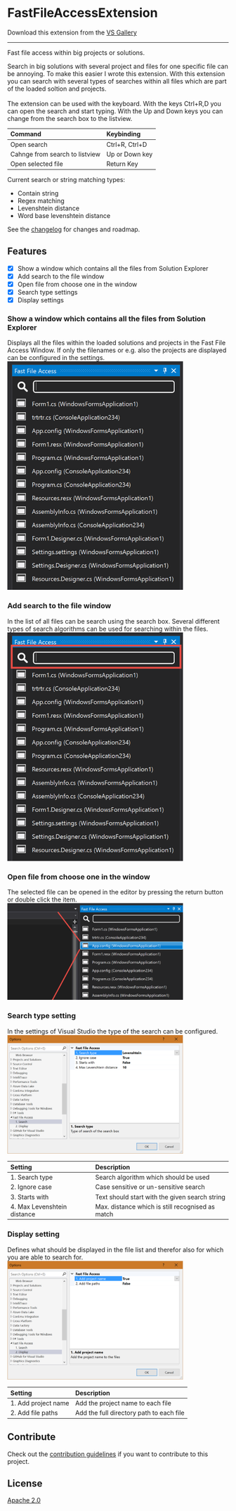 # FastFileAccessExtension

Download this extension from the [VS Gallery](https://visualstudiogallery.msdn.microsoft.com/[GuidFromGallery])

---------------------------------------

Fast file access within big projects or solutions.

Search in big solutions with several project and files for one specific file can be annoying.
To make this easier I wrote this extension. With this extension you can search with several 
types of searches within all files which are part of the loaded soltion and projects.
<br/><br/>
The extension can be used with the keyboard. With the keys Ctrl+R,D you can open the search
and start typing. With the Up and Down keys you can change from the search box to the listview.
<br/>

| Command                        | Keybinding     |
|:------------------------------ |:-------------- |
| Open search                    | Ctrl+R, Ctrl+D |
| Cahnge from search to listview | Up or Down key |
| Open selected file             | Return Key     |

Current search or string matching types:<br/>
- Contain string<br/>
- Regex matching<br/>
- Levenshtein distance<br/>
- Word base levenshtein distance

See the [changelog](CHANGELOG.md) for changes and roadmap.

## Features

- [x] Show a window which contains all the files from Solution Explorer
- [x] Add search to the file window
- [x] Open file from choose one in the window
- [x] Search type settings
- [x] Display settings

### Show a window which contains all the files from Solution Explorer
Displays all the files within the loaded solutions and projects in the 
Fast File Access Window. If only the filenames or e.g. also the projects
are displayed can be configured in the settings.<br/>
<img src="Images/FastFileAccessWindow.png" width="400" /><br/>

### Add search to the file window
In the list of all files can be search using the search box. Several different
types of search algorithms can be used for searching within the files.<br/>
<img src="Images/FastFileAccessWindowSearch.png" width="400" /><br/>

### Open file from choose one in the window
The selected file can be opened in the editor by pressing the return button or
double click the item.  <br/>
<img src="Images/FastFileAccessWindowOpen.png" width="400" /><br/>

### Search type setting
In the settings of Visual Studio the type of the search can be configured.<br/>
<img src="Images/SettingsSearchType.png" width="400" /><br/>

| Setting                     | Description                                      |
|:--------------------------- |:------------------------------------------------ |
| 1. Search type              | Search algorithm which should be used            |
| 2. Ignore case              | Case sensitive or un-sensitive search            |
| 3. Starts with              | Text should start with the given search string   |
| 4. Max Levenshtein distance | Max. distance which is still recognised as match |

### Display setting
Defines what should be displayed in the file list and therefor also for which
you are able to search for.<br/>
<img src="Images/SettingsDisplayType.png" width="400" /><br/>

| Setting             | Description                              |
|:------------------- |:---------------------------------------- |
| 1. Add project name | Add the project name to each file        |
| 2. Add file paths   | Add the full directory path to each file |

## Contribute
Check out the [contribution guidelines](CONTRIBUTING.md)
if you want to contribute to this project.

## License
[Apache 2.0](LICENSE)